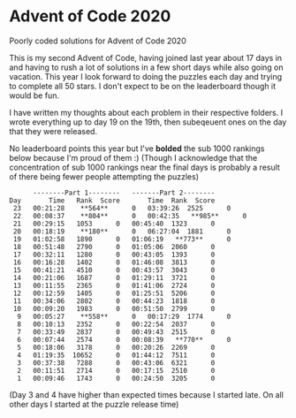 # Advent of Code 2020
Poorly coded solutions for Advent of Code 2020

This is my second Advent of Code, having joined last year about 17 days in and having to rush a lot of solutions in a few short days while also going on vacation. This year I look forward to doing the puzzles each day and trying to complete all 50 stars. I don't expect to be on the leaderboard though it would be fun.


I have written my thoughts about each problem in their respective folders. I wrote everything up to day 19 on the 19th, then subeqeuent ones on the day that they were released.

No leaderboard points this year but I've **bolded** the sub 1000 rankings below because I'm proud of them :) (Though I acknowledge that the concentration of sub 1000 rankings near the final days is probably a result of there being fewer people attempting the puzzles)
```
      --------Part 1--------   -------Part 2--------
Day       Time   Rank  Score       Time  Rank  Score
 23   00:21:28    **564**      0   03:39:26  2525      0
 22   00:08:37    **804**      0   00:42:35   **985**      0
 21   00:29:15   1053      0   00:45:40  1323      0
 20   00:18:19    **180**      0   06:27:04  1881      0
 19   01:02:58   1890      0   01:06:19   **773**      0
 18   00:51:48   2790      0   01:05:06  2060      0
 17   00:32:11   1280      0   00:43:05  1393      0
 16   00:16:28   1402      0   01:46:08  3813      0
 15   00:41:21   4510      0   00:43:57  3043      0
 14   00:21:06   1687      0   01:29:11  3721      0
 13   00:11:55   2365      0   01:41:06  2724      0
 12   00:12:59   1405      0   01:25:51  5206      0
 11   00:34:06   2802      0   00:44:23  1818      0
 10   00:09:20   1983      0   00:51:50  2799      0
  9   00:05:27    **558**      0   00:17:29  1774      0
  8   00:10:13   2352      0   00:22:54  2037      0
  7   00:33:49   2837      0   00:49:43  2515      0
  6   00:07:44   2574      0   00:08:39   **770**      0
  5   00:18:06   3178      0   00:20:26  2269      0
  4   01:19:35  10652      0   01:44:12  7511      0
  3   00:37:38   7288      0   00:43:06  6321      0
  2   00:11:51   2714      0   00:17:15  2510      0
  1   00:09:46   1743      0   00:24:50  3205      0
  ```
  (Day 3 and 4 have higher than expected times because I started late. On all other days I started at the puzzle release time)